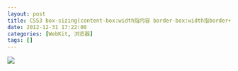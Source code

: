 ```yaml
---
layout: post
title: CSS3 box-sizing(content-box:width指内容 border-box:width指border+padding+content)
date: 2012-12-31 17:22:00
categories: [WebKit, 浏览器]
tags: []
---
```

![](http://img.my.csdn.net/uploads/201212/31/1356945991_7041.png)



